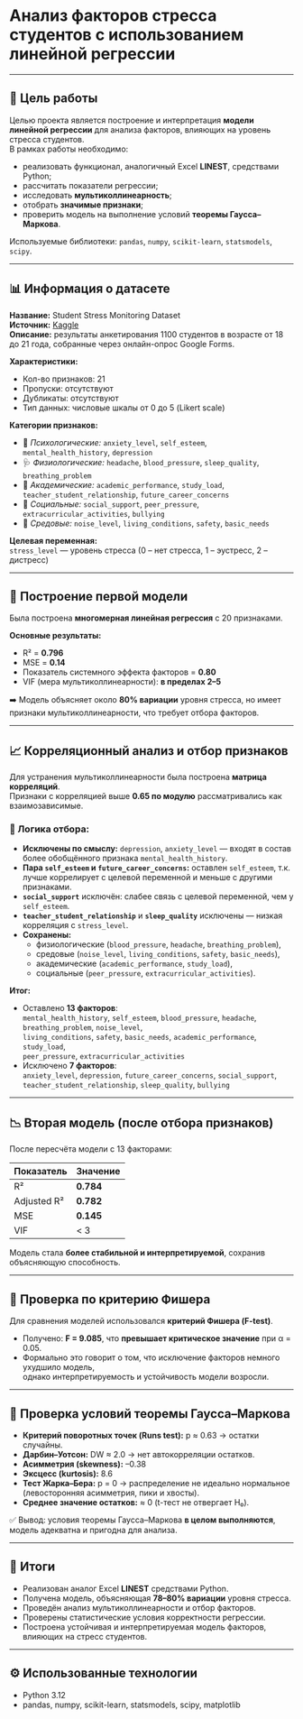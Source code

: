 #  Анализ факторов стресса студентов с использованием линейной регрессии


---

## 🎯 Цель работы
Целью проекта является построение и интерпретация **модели линейной регрессии** для анализа факторов, влияющих на уровень стресса студентов.  
В рамках работы необходимо:
- реализовать функционал, аналогичный Excel **LINEST**, средствами Python;
- рассчитать показатели регрессии;
- исследовать **мультиколлинеарность**;
- отобрать **значимые признаки**;
- проверить модель на выполнение условий **теоремы Гаусса–Маркова**.

Используемые библиотеки: `pandas`, `numpy`, `scikit-learn`, `statsmodels`, `scipy`.

---

## 📊 Информация о датасете
**Название:** Student Stress Monitoring Dataset  
**Источник:** [Kaggle](https://www.kaggle.com/datasets/mdsultanulislamovi/student-stress-monitoring-datasets)  
**Описание:** результаты анкетирования 1100 студентов в возрасте от 18 до 21 года, собранные через онлайн-опрос Google Forms.  

**Характеристики:**
- Кол-во признаков: 21  
- Пропуски: отсутствуют  
- Дубликаты: отсутствуют  
- Тип данных: числовые шкалы от 0 до 5 (Likert scale)

**Категории признаков:**
- 🧠 *Психологические:* `anxiety_level`, `self_esteem`, `mental_health_history`, `depression`  
- 🩺 *Физиологические:* `headache`, `blood_pressure`, `sleep_quality`, `breathing_problem`  
- 🏫 *Академические:* `academic_performance`, `study_load`, `teacher_student_relationship`, `future_career_concerns`  
- 🤝 *Социальные:* `social_support`, `peer_pressure`, `extracurricular_activities`, `bullying`  
- 🌆 *Средовые:* `noise_level`, `living_conditions`, `safety`, `basic_needs`

**Целевая переменная:**  
`stress_level` — уровень стресса (0 – нет стресса, 1 – эустресс, 2 – дистресс)

---

## 🧮 Построение первой модели
Была построена **многомерная линейная регрессия** с 20 признаками.

**Основные результаты:**
- R² = **0.796**
- MSE = **0.14**
- Показатель системного эффекта факторов = **0.80**
- VIF (мера мультиколлинеарности): **в пределах 2–5**

➡️ Модель объясняет около **80% вариации** уровня стресса, но имеет признаки мультиколлинеарности, что требует отбора факторов.

---

## 📈 Корреляционный анализ и отбор признаков
Для устранения мультиколлинеарности была построена **матрица корреляций**.  
Признаки с корреляцией выше **0.65 по модулю** рассматривались как взаимозависимые.

### 🔹 Логика отбора:
- **Исключены по смыслу:** `depression`, `anxiety_level` — входят в состав более обобщённого признака `mental_health_history`.  
- **Пара `self_esteem` и `future_career_concerns`:** оставлен `self_esteem`, т.к. лучше коррелирует с целевой переменной и меньше с другими признаками.  
- **`social_support`** исключён: слабее связь с целевой переменной, чем у `self_esteem`.  
- **`teacher_student_relationship`** и **`sleep_quality`** исключены — низкая корреляция с `stress_level`.  
- **Сохранены:**  
  - физиологические (`blood_pressure`, `headache`, `breathing_problem`),  
  - средовые (`noise_level`, `living_conditions`, `safety`, `basic_needs`),  
  - академические (`academic_performance`, `study_load`),  
  - социальные (`peer_pressure`, `extracurricular_activities`).  

**Итог:**
- Оставлено **13 факторов**:  
  `mental_health_history`, `self_esteem`, `blood_pressure`, `headache`, `breathing_problem`, `noise_level`,  
  `living_conditions`, `safety`, `basic_needs`, `academic_performance`, `study_load`,  
  `peer_pressure`, `extracurricular_activities`
- Исключено **7 факторов**:  
  `anxiety_level`, `depression`, `future_career_concerns`, `social_support`, `teacher_student_relationship`, `sleep_quality`, `bullying`

---

## 📉 Вторая модель (после отбора признаков)
После пересчёта модели с 13 факторами:

| Показатель | Значение |
|-------------|-----------|
| R² | **0.784** |
| Adjusted R² | **0.782** |
| MSE | **0.145** |
| VIF | < 3 |

Модель стала **более стабильной и интерпретируемой**, сохранив объясняющую способность.

---

## 🧪 Проверка по критерию Фишера
Для сравнения моделей использовался **критерий Фишера (F-test)**.  
- Получено: **F = 9.085**, что **превышает критическое значение** при α = 0.05.  
- Формально это говорит о том, что исключение факторов немного ухудшило модель,  
  однако интерпретируемость и устойчивость модели возросли.

---

## 🧩 Проверка условий теоремы Гаусса–Маркова
- **Критерий поворотных точек (Runs test):** p ≈ 0.63 → остатки случайны.  
- **Дарбин–Уотсон:** DW ≈ 2.0 → нет автокорреляции остатков.  
- **Асимметрия (skewness):** –0.38  
- **Эксцесс (kurtosis):** 8.6  
- **Тест Жарка–Бера:** p = 0 → распределение не идеально нормальное (левосторонняя асимметрия, пики и хвосты).  
- **Среднее значение остатков:** ≈ 0 (t-тест не отвергает H₀).

✅ Вывод: условия теоремы Гаусса–Маркова **в целом выполняются**, модель адекватна и пригодна для анализа.

---

## 📘 Итоги
- Реализован аналог Excel **LINEST** средствами Python.  
- Получена модель, объясняющая **78–80% вариации** уровня стресса.  
- Проведён анализ мультиколлинеарности и отбор факторов.  
- Проверены статистические условия корректности регрессии.  
- Построена устойчивая и интерпретируемая модель факторов, влияющих на стресс студентов.

---


## ⚙️ Использованные технологии
- Python 3.12  
- pandas, numpy, scikit-learn, statsmodels, scipy, matplotlib  

